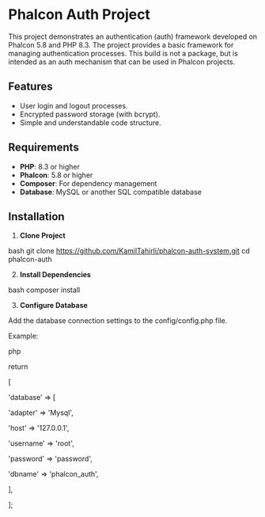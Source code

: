 # Phalcon Auth Project

This project demonstrates an authentication (auth) framework developed on Phalcon 5.8 and PHP 8.3. The project provides a basic framework for managing authentication processes. This build is not a package, but is intended as an auth mechanism that can be used in Phalcon projects.

## Features

- User login and logout processes.
- Encrypted password storage (with bcrypt).
- Simple and understandable code structure.


## Requirements

- **PHP**: 8.3 or higher
- **Phalcon**: 5.8 or higher
- **Composer**: For dependency management
- **Database**: MySQL or another SQL compatible database

## Installation

1. **Clone Project**

bash
git clone https://github.com/KamilTahirli/phalcon-auth-system.git
cd phalcon-auth


2. **Install Dependencies**

bash
composer install


3. **Configure Database**

Add the database connection settings to the config/config.php file.

Example:

php


return

[

 'database' => [
 
 'adapter' => 'Mysql',
 
 'host' => '127.0.0.1',
 
 'username' => 'root',
 
 'password' => 'password',
 
 'dbname' => 'phalcon_auth',

 ],

];

